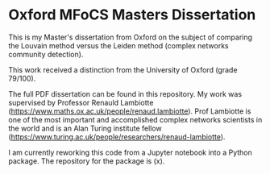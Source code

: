 # Oxford MFoCS Masters Dissertation

This is my Master's dissertation from Oxford on the subject of comparing the Louvain method versus the Leiden method (complex networks community detection). 

This work received a distinction from the University of Oxford (grade 79/100). 

The full PDF dissertation can be found in this repository. My work was supervised by Professor Renauld Lambiotte (https://www.maths.ox.ac.uk/people/renaud.lambiotte). Prof Lambiotte is one of the most important and accomplished complex networks scientists in the world and is an Alan Turing institute fellow (https://www.turing.ac.uk/people/researchers/renaud-lambiotte). 


I am currently reworking this code from a Jupyter notebook into a Python package. The repository for the package is (x). 
